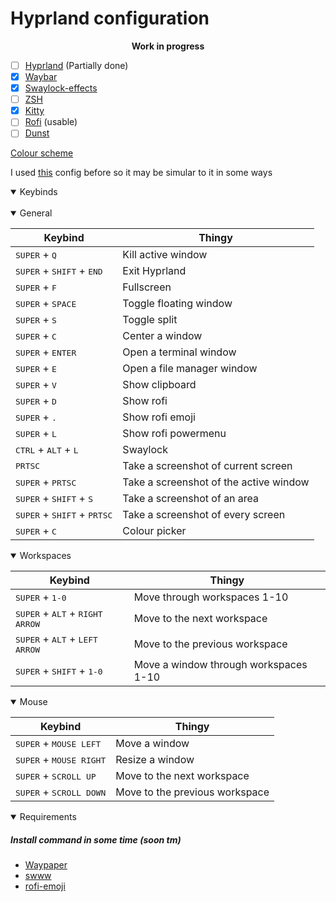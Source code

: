 # Hyprland configuration
<center><b>Work in progress</b></center>

- [ ] [Hyprland](https://github.com/hyprwm/Hyprland) (Partially done)
- [x] [Waybar](https://github.com/Alexays/Waybar)
- [x] [Swaylock-effects](https://github.com/mortie/swaylock-effects)
- [ ] [ZSH](https://github.com/ohmyzsh/ohmyzsh)
- [x] [Kitty](https://sw.kovidgoyal.net/kitty/)
- [ ] [Rofi](https://github.com/davatorium/rofi) (usable)
- [ ] [Dunst](https://github.com/dunst-project/dunst)

[Colour scheme](https://github.com/morhetz/gruvbox)

I used [this](https://github.com/linuxmobile/hyprland-dots) config before so it may be simular to it in some ways

<details open>
<summary>Keybinds</summary>
<br/>
<details open>
<summary>General</summary>

| Keybind | Thingy |
|---------|--------|
<kbd>SUPER</kbd> + <kbd>Q</kbd> | Kill active window
<kbd>SUPER</kbd> + <kbd>SHIFT</kbd> + <kbd>END</kbd> | Exit Hyprland
<kbd>SUPER</kbd> + <kbd>F</kbd> | Fullscreen
<kbd>SUPER</kbd> + <kbd>SPACE</kbd> | Toggle floating window
<kbd>SUPER</kbd> + <kbd>S</kbd> | Toggle split
<kbd>SUPER</kbd> + <kbd>C</kbd> | Center a window
<kbd>SUPER</kbd> + <kbd>ENTER</kbd> | Open a terminal window
<kbd>SUPER</kbd> + <kbd>E</kbd> | Open a file manager window
<kbd>SUPER</kbd> + <kbd>V</kbd> | Show clipboard
<kbd>SUPER</kbd> + <kbd>D</kbd> | Show rofi
<kbd>SUPER</kbd> + <kbd>.</kbd> | Show rofi emoji
<kbd>SUPER</kbd> + <kbd>L</kbd> | Show rofi powermenu
<kbd>CTRL</kbd> + <kbd>ALT</kbd> + <kbd>L</kbd> | Swaylock
<kbd>PRTSC</kbd> | Take a screenshot of current screen
<kbd>SUPER</kbd> + <kbd>PRTSC</kbd> | Take a screenshot of the active window
<kbd>SUPER</kbd> + <kbd>SHIFT</kbd> + <kbd>S</kbd> | Take a screenshot of an area
<kbd>SUPER</kbd> + <kbd>SHIFT</kbd> + <kbd>PRTSC</kbd> | Take a screenshot of every screen
<kbd>SUPER</kbd> + <kbd>C</kbd> | Colour picker
</details>
<details open>
<summary>Workspaces</summary>

| Keybind | Thingy |
|---------|--------|
<kbd>SUPER</kbd> + <kbd>1-0</kbd> | Move through workspaces 1-10
<kbd>SUPER</kbd> + <kbd>ALT</kbd> + <kbd>RIGHT ARROW</kbd> | Move to the next workspace
<kbd>SUPER</kbd> + <kbd>ALT</kbd> + <kbd>LEFT ARROW</kbd> | Move to the previous workspace
<kbd>SUPER</kbd> + <kbd>SHIFT</kbd> + <kbd>1-0</kbd> | Move a window through workspaces 1-10
</details>
<details open>
<summary>Mouse</summary>

| Keybind | Thingy |
|---------|--------|
<kbd>SUPER</kbd> + <kbd>MOUSE LEFT</kbd> | Move a window
<kbd>SUPER</kbd> + <kbd>MOUSE RIGHT</kbd> | Resize a window
<kbd>SUPER</kbd> + <kbd>SCROLL UP</kbd> | Move to the next workspace
<kbd>SUPER</kbd> + <kbd>SCROLL DOWN</kbd> | Move to the previous workspace
</details>
</details>

<details open>
<summary>Requirements</summary>

##### Install command in some time (soon tm)
- [Waypaper](https://github.com/anufrievroman/waypaper)
- [swww](https://github.com/Horus645/swww)
- [rofi-emoji](https://github.com/Mange/rofi-emoji)
</details>
